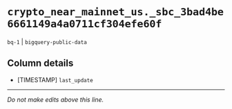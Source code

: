 # `crypto_near_mainnet_us._sbc_3bad4be6661149a4a0711cf304efe60f`
`bq-1` | `bigquery-public-data`

## Column details
* [TIMESTAMP] `last_update`

-------------------------------------------------------------------------------
*Do not make edits above this line.*
